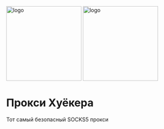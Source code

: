 <img src="./src/public/logo_light.svg#gh-light-mode-only" alt="logo" width="200" />
<img src="./src/public/logo_dark.svg#gh-dark-mode-only" alt="logo" width="200" />

# Прокси Хуёкера

Тот самый безопасный SOCKS5 прокси
